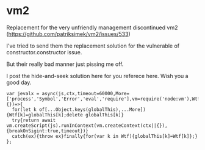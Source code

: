 # vm2

Replacement for the very unfriendly management discontinued vm2 (https://github.com/patriksimek/vm2/issues/533)

I've tried to send them the replacement solution for the vulnerable of constructor.constructor issue.

But their really bad manner just pissing me off.

I post the hide-and-seek solution here for you referece here. Wish you a good day.

```
var jevalx = async(js,ctx,timeout=60000,More=['process','Symbol','Error','eval','require'],vm=require('node:vm'),Wtf={})=>{
  for(let k of[...Object.keys(globalThis),...More]){Wtf[k]=globalThis[k];delete globalThis[k]}
  try{return await vm.createScript(js).runInContext(vm.createContext(ctx||{}),{breakOnSigint:true,timeout})}
  catch(ex){throw ex}finally{for(var k in Wtf){globalThis[k]=Wtf[k]};}
};
```
